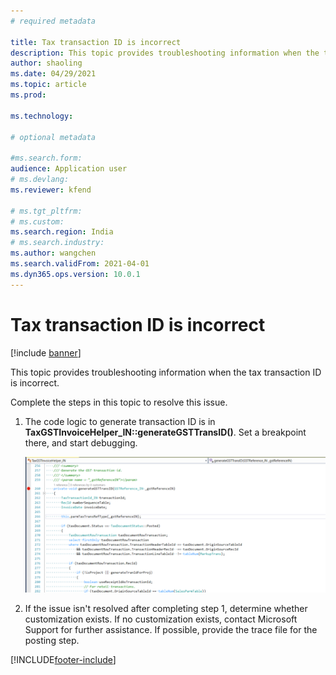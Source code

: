 ```yaml
---
# required metadata

title: Tax transaction ID is incorrect
description: This topic provides troubleshooting information when the tax transaction ID is incorrect.
author: shaoling
ms.date: 04/29/2021
ms.topic: article
ms.prod: 

ms.technology: 

# optional metadata

#ms.search.form:
audience: Application user
# ms.devlang: 
ms.reviewer: kfend

# ms.tgt_pltfrm: 
# ms.custom: 
ms.search.region: India
# ms.search.industry: 
ms.author: wangchen
ms.search.validFrom: 2021-04-01
ms.dyn365.ops.version: 10.0.1
---
```




# Tax transaction ID is incorrect

[!include [banner](../includes/banner.md)]

This topic provides troubleshooting information when the tax transaction ID is incorrect.

Complete the steps in this topic to resolve this issue.

1. The code logic to generate transaction ID is in **TaxGSTInvoiceHelper_IN::generateGSTTransID()**. Set a breakpoint there, and start debugging.

    [![Breakpoint for debugging.](./media/tax-transaction-id-incorrect-Picture2.png)](./media/tax-transaction-id-incorrect-Picture2.png)

2. If the issue isn't resolved after completing step 1, determine whether customization exists. If no customization exists, contact Microsoft Support for further assistance. If possible, provide the trace file for the posting step.

[!INCLUDE[footer-include](../../includes/footer-banner.md)]
